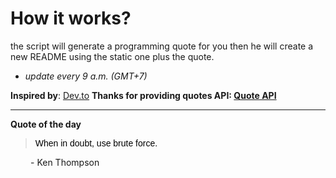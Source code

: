 # How it works?

the script will generate a programming quote for you then he will create a new README using the static one plus the quote.
- *update every 9 a.m. (GMT+7)*

**Inspired by**: [Dev.to](https://dev.to/elkhatibomar/generate-programming-quotes-in-readme-every-day-2g56 "Dev.to")
**Thanks for providing quotes API: [Quote API](https://github.com/skolakoda/programming-quotes-api "Quote API")**

***
**Quote of the day**
> <span style="color:black;font-family:'Raleway',sans-serif;">When in doubt, use brute force.</span>

<div style="display:flex;padding-left:32px;"><span style="">- Ken Thompson</span></div>
